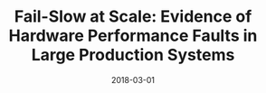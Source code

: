---
title: "Fail-Slow at Scale: Evidence of Hardware Performance Faults in Large Production Systems"
number: 99
authors: ["Haryadi S. Gunawi", "Riza O. Suminto", "Russell Sears", "Casey Golliher", "Swaminathan Sundararaman", "Xing Lin", "Tim Emami", "Weiguang Sheng", "Nematollah Bidokhti", "Caitie McCaffrey", "Deepthi Srinivasan", "Biswaranjan Panda", "Andrew Baptist", "Gary Grider", "Parks M. Fields", "Kevin Harms", "Robert B. Ross", "Andree Jacobson", "Robert Ricci", "Kirk Webb", "Peter Alvaro", "H. Birali Runesha", "Mingzhe Hao", "Huaicheng Li"]
date: 2018-03-01
publication_types: ["2"]
publication: "ACM Transactions on Storage"
publication_short: "ACM TOS (Extended version of FAST '18)"
award: "Fast-Tracked"
abstract: ""
featured: false
image:
  caption: ""
  focal_point: ""
  preview_only: false
url_pdf: "https://huaicheng.github.io/p/tos18-failslow.pdf"
url_code: ""
url_slides: ""
url_video: ""
url_dataset: ""
url_poster: ""
url_source: ""
math: false
highlight: false
projects: []
slides: ""
--- 